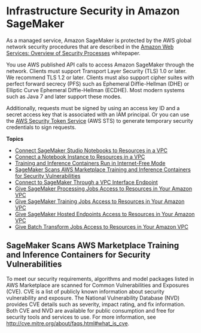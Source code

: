 # Infrastructure Security in Amazon SageMaker<a name="infrastructure-security"></a>

As a managed service, Amazon SageMaker is protected by the AWS global network security procedures that are described in the [Amazon Web Services: Overview of Security Processes](https://d0.awsstatic.com/whitepapers/Security/AWS_Security_Whitepaper.pdf) whitepaper\.

You use AWS published API calls to access Amazon SageMaker through the network\. Clients must support Transport Layer Security \(TLS\) 1\.0 or later\. We recommend TLS 1\.2 or later\. Clients must also support cipher suites with perfect forward secrecy \(PFS\) such as Ephemeral Diffie\-Hellman \(DHE\) or Elliptic Curve Ephemeral Diffie\-Hellman \(ECDHE\)\. Most modern systems such as Java 7 and later support these modes\.

Additionally, requests must be signed by using an access key ID and a secret access key that is associated with an IAM principal\. Or you can use the [AWS Security Token Service](https://docs.aws.amazon.com/STS/latest/APIReference/Welcome.html) \(AWS STS\) to generate temporary security credentials to sign requests\.

**Topics**
+ [Connect SageMaker Studio Notebooks to Resources in a VPC](studio-notebooks-and-internet-access.md)
+ [Connect a Notebook Instance to Resources in a VPC](appendix-notebook-and-internet-access.md)
+ [Training and Inference Containers Run in Internet\-Free Mode](mkt-algo-model-internet-free.md)
+ [SageMaker Scans AWS Marketplace Training and Inference Containers for Security Vulnerabilities](#mkt-container-scan)
+ [Connect to SageMaker Through a VPC Interface Endpoint](interface-vpc-endpoint.md)
+ [Give SageMaker Processing Jobs Access to Resources in Your Amazon VPC](process-vpc.md)
+ [Give SageMaker Training Jobs Access to Resources in Your Amazon VPC](train-vpc.md)
+ [Give SageMaker Hosted Endpoints Access to Resources in Your Amazon VPC](host-vpc.md)
+ [Give Batch Transform Jobs Access to Resources in Your Amazon VPC](batch-vpc.md)

## SageMaker Scans AWS Marketplace Training and Inference Containers for Security Vulnerabilities<a name="mkt-container-scan"></a>

To meet our security requirements, algorithms and model packages listed in AWS Marketplace are scanned for Common Vulnerabilities and Exposures \(CVE\)\. CVE is a list of publicly known information about security vulnerability and exposure\. The National Vulnerability Database \(NVD\) provides CVE details such as severity, impact rating, and fix information\. Both CVE and NVD are available for public consumption and free for security tools and services to use\. For more information, see [http://cve\.mitre\.org/about/faqs\.html\#what\_is\_cve](http://cve.mitre.org/about/faqs.html#what_is_cve)\. 